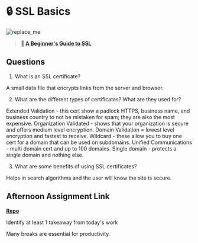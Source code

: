 # 🔒 SSL Basics

![replace_me](https://codeworks.blob.core.windows.net/public/assets/img/illustrations/placeholder.svg)

> **📖 [A Beginner's Guide to SSL](https://codeworksacademy.com/fs-student-guide/resources/wk8-9/07-SSL)**

## Questions

1. What is an SSL certificate?

A small data file that encrypts links from the server and browser.

2. What are the different types of certificates? What are they used for?

Extended Validation - this cert show a padlock HTTPS, business name, and business country to not be mistaken for spam; they are also the most expensive.
Organization Validated - shows that your organization is secure and offers medium level encryption.
Domain Validation = lowest level encryption and fastest to receive.
Wildcard - these allow you to buy one cert for a domain that can be used on subdomains.
Unified Communications - multi domain cert and up to 100 domains.
Single domain - protects a single domain and nothing else.

3. What are some benefits of using SSL certificates?

Helps in search algorithms and the user will know the site is secure.

## Afternoon Assignment Link

**[Repo](https://github.com/jon-cron/<ASSIGNMENT_REPO>)**

Identify at least 1 takeaway from today's work

Many breaks are essential for productivity.
